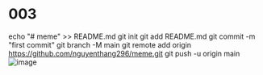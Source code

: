# 003
echo "# meme" >> README.md
git init
git add README.md
git commit -m "first commit"
git branch -M main
git remote add origin https://github.com/nguyenthang296/meme.git
git push -u origin main
![image](https://github.com/nguyenthang296/003/assets/130072062/92c110c2-45c7-4246-8835-2919ca4e6720)
